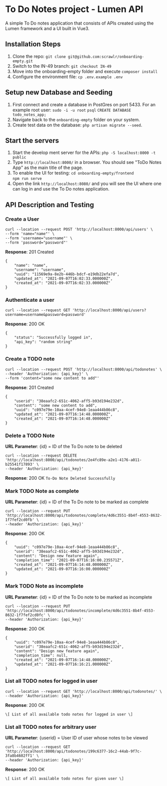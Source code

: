 # To Do Notes project - Lumen API

A simple To Do notes application that consists of APIs created using the Lumen framework and a UI built in Vue3.

## Installation Steps


1. Clone the repo: `git clone git@github.com:scrawlr/onboarding-empty.git`
2. Switch to the IN-49 branch: `git checkout IN-49`
3. Move into the onboarding-empty folder and execute `composer install`
4. Configure the environment file: `cp .env.example .env`

## Setup new Database and Seeding

1. First connect and create a database in PostGres on port 5433. For an example root user:
    `sudo -i -u root`
    `psql`
    `CREATE DATABASE todo_notes_app;`
2. Navigate back to the `onboarding-empty` folder on your system.
3. Create test data on the database: `php artisan migrate --seed`.

## Start the servers

1. Start the develop ment server for the APIs: `php -S localhost:8000 -t public`
2. Type `http://localhost:8000/` in a browser. You should see "ToDo Notes App" as the main title of the page.
3. To enable the UI for testing:
    `cd onboarding-empty/frontend` \
    `npm run serve`
4. Open the link `http://localhost:8080/` and you will see the UI where one can log in and use the To Do notes application.

## API Description and Testing

### Create a User ###
```
curl --location --request POST 'http://localhost:8000/api/users' \
--form 'name="name"' \
--form 'username="username"' \
--form 'password="password"'
```
**Response**: 201 Created
```
{
    "name": "name",
    "username": "username",
    "uuid": "11569e9a-8e2b-446b-bdcf-e19db22efa7d",
    "updated_at": "2021-09-07T16:02:33.000000Z",
    "created_at": "2021-09-07T16:02:33.000000Z"
}
```

### Authenticate a user ###
```
curl --location --request GET 'http://localhost:8000/api/users?username=username&password=password'
```
**Response**: 200 OK
```
{
    "status": "Successfully logged in",
    "api_key": "random string"
}
```

### Create a TODO note ### 
```
curl --location --request POST 'http://localhost:8000/api/todonotes' \
--header 'Authorization: {api_key}' \
--form 'content="some new content to add"'
```
**Response**: 201 Created
```
{
    "userid": "38eaafc2-651c-4062-aff5-b93d194e232d",
    "content": "some new content to add",
    "uuid": "c097e79e-10aa-4cef-94e8-1eaa444b86c8",
    "updated_at": "2021-09-07T16:14:48.000000Z",
    "created_at": "2021-09-07T16:14:48.000000Z"
}
```

### Delete a TODO Note ### 
**URL Parameter**:
{id} = ID of the To Do note to be deleted 
```
curl --location --request DELETE 'http://localhost:8000/api/todonotes/2e4fc89e-a2e1-4176-a011-b25541f17893' \
--header 'Authorization: {api_key}'
```
**Response**: 200 OK 
`To-Do Note Deleted Successfully`

### Mark TODO Note as complete ### 
**URL Parameter**:
{id} = ID of the To Do note to be marked as complete
```
curl --location --request PUT 'http://localhost:8000/api/todonotes/complete/4d6c3551-8b4f-4553-8632-1f7fef2cd0fb' \
--header 'Authorization: {api_key}'
```
**Response**: 200 OK
```
{
    "uuid": "c097e79e-10aa-4cef-94e8-1eaa444b86c8",
    "userid": "38eaafc2-651c-4062-aff5-b93d194e232d",
    "content": "Design new feature again",
    "completion_time": "2021-09-07T16:16:00.235571Z",
    "created_at": "2021-09-07T16:14:48.000000Z",
    "updated_at": "2021-09-07T16:16:00.000000Z"
}
```

### Mark TODO Note as incomplete ### 
**URL Parameter**:
{id} = ID of the To Do note to be marked as incomplete
```
curl --location --request PUT 'http://localhost:8000/api/todonotes/incomplete/4d6c3551-8b4f-4553-8632-1f7fef2cd0fc' \
--header 'Authorization: {api_key}'
```
**Response**: 200 OK
```
{
    "uuid": "c097e79e-10aa-4cef-94e8-1eaa444b86c8",
    "userid": "38eaafc2-651c-4062-aff5-b93d194e232d",
    "content": "Design new feature again",
    "completion_time": null,
    "created_at": "2021-09-07T16:14:48.000000Z",
    "updated_at": "2021-09-07T16:16:21.000000Z"
}
```

### List all TODO notes for logged in user ### 
```
curl --location --request GET 'http://localhost:8000/api/todonotes/' \
--header 'Authorization: {api_key}'
```
**Response**: 200 OK
```
\[ List of all available todo notes for logged in user \]
```


### List all TODO notes for arbitrary user ###  
**URL Parameter**:
{userid} = User ID of user whose notes to be viewed
```
curl --location --request GET 'http://localhost:8000/api/todonotes/199c6377-16c2-44ab-9f7c-3fa8b4602ff1' \
--header 'Authorization: {api_key}'
```
**Response**: 200 OK
```
\[ List of all available todo notes for given user \]
```
